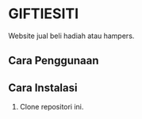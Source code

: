 # GIFTIESITI

Website jual beli hadiah atau hampers.

## Cara Penggunaan


## Cara Instalasi

1. Clone repositori ini.
